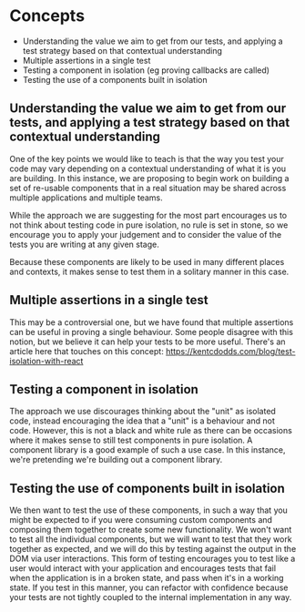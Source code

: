 # Concepts

- Understanding the value we aim to get from our tests, and applying a test strategy based on that contextual understanding
- Multiple assertions in a single test
- Testing a component in isolation (eg proving callbacks are called)
- Testing the use of a components built in isolation

## Understanding the value we aim to get from our tests, and applying a test strategy based on that contextual understanding

One of the key points we would like to teach is that the way you test your code may vary depending on a contextual understanding of what it is you are building. In this instance, we are proposing to begin work on building a set of re-usable components that in a real situation may be shared across multiple applications and multiple teams.

While the approach we are suggesting for the most part encourages us to not think about testing code in pure isolation, no rule is set in stone, so we encourage you to apply your judgement and to consider the value of the tests you are writing at any given stage.

Because these components are likely to be used in many different places and contexts, it makes sense to test them in a solitary manner in this case.

## Multiple assertions in a single test

This may be a controversial one, but we have found that multiple assertions can be useful in proving a single behaviour. Some people disagree with this notion, but we believe it can help your tests to be more useful. There's an article here that touches on this concept: https://kentcdodds.com/blog/test-isolation-with-react

## Testing a component in isolation

The approach we use discourages thinking about the "unit" as isolated code, instead encouraging the idea that a "unit" is a behaviour and not code. However, this is not a black and white rule as there can be occasions where it makes sense to still test components in pure isolation. A component library is a good example of such a use case. In this instance, we're pretending we're building out a component library.

## Testing the use of components built in isolation

We then want to test the use of these components, in such a way that you might be expected to if you were consuming custom components and composing them together to create some new functionality. We won't want to test all the individual components, but we will want to test that they work together as expected, and we will do this by testing against the output in the DOM via user interactions. This form of testing encourages you to test like a user would interact with your application and encourages tests that fail when the application is in a broken state, and pass when it's in a working state. If you test in this manner, you can refactor with confidence because your tests are not tightly coupled to the internal implementation in any way.
